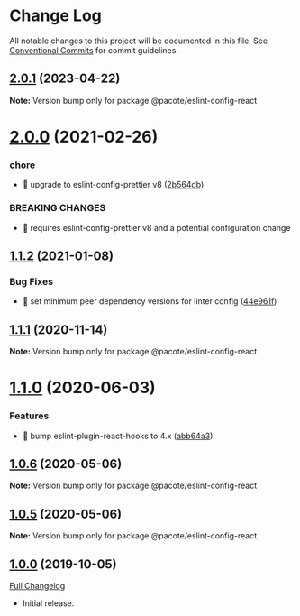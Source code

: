 # Change Log

All notable changes to this project will be documented in this file.
See [Conventional Commits](https://conventionalcommits.org) for commit guidelines.

## [2.0.1](https://github.com/PacoteJS/pacote/compare/@pacote/eslint-config-react@2.0.0...@pacote/eslint-config-react@2.0.1) (2023-04-22)

**Note:** Version bump only for package @pacote/eslint-config-react

# [2.0.0](https://github.com/PacoteJS/pacote/compare/@pacote/eslint-config-react@1.1.2...@pacote/eslint-config-react@2.0.0) (2021-02-26)

### chore

- 🤖 upgrade to eslint-config-prettier v8 ([2b564db](https://github.com/PacoteJS/pacote/commit/2b564db7e44fbe2cd6d7cb637d4587c53181486f))

### BREAKING CHANGES

- 🧨 requires eslint-config-prettier v8 and a potential configuration change

## [1.1.2](https://github.com/PacoteJS/pacote/compare/@pacote/eslint-config-react@1.1.1...@pacote/eslint-config-react@1.1.2) (2021-01-08)

### Bug Fixes

- 🐛 set minimum peer dependency versions for linter config ([44e961f](https://github.com/PacoteJS/pacote/commit/44e961f138ce2f1a02dfebb03279ee3ad13ee805))

## [1.1.1](https://github.com/PacoteJS/pacote/compare/@pacote/eslint-config-react@1.1.0...@pacote/eslint-config-react@1.1.1) (2020-11-14)

**Note:** Version bump only for package @pacote/eslint-config-react

# [1.1.0](https://github.com/PacoteJS/pacote/compare/@pacote/eslint-config-react@1.0.6...@pacote/eslint-config-react@1.1.0) (2020-06-03)

### Features

- 🎸 bump eslint-plugin-react-hooks to 4.x ([abb64a3](https://github.com/PacoteJS/pacote/commit/abb64a3cdd24e6ba831644c4ab043e0a563ed093))

## [1.0.6](https://github.com/PacoteJS/pacote/compare/@pacote/eslint-config-react@1.0.4...@pacote/eslint-config-react@1.0.6) (2020-05-06)

**Note:** Version bump only for package @pacote/eslint-config-react

## [1.0.5](https://github.com/PacoteJS/pacote/compare/@pacote/eslint-config-react@1.0.4...@pacote/eslint-config-react@1.0.5) (2020-05-06)

**Note:** Version bump only for package @pacote/eslint-config-react

## [1.0.0](https://github.com/PacoteJS/pacote/tree/@pacote/eslint-config-react/1.0.0) (2019-10-05)

[Full Changelog](https://github.com/PacoteJS/pacote/compare/@pacote/eslint-config-react@1.0.0...@pacote/eslint-config-react@1.0.0)

- Initial release.

